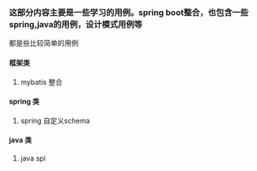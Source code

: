 ### 这部分内容主要是一些学习的用例。spring boot整合，也包含一些spring,java的用例，设计模式用例等

都是些比较简单的用例

#### 框架类

1. mybatis 整合


#### spring 类
1. spring 自定义schema



#### java 类
1. java spi

